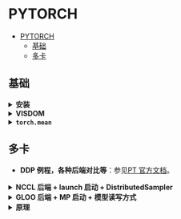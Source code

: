 # PYTORCH

- [PYTORCH](#pytorch)
  - [基础](#基础)
  - [多卡](#多卡)

## 基础

<details>
<summary><b>安装</b></summary>
<p>

根据 CUDA 教程，安装好系统推荐的 NVIDIA 驱动时，CUDA 就自动安装好了。注意，`nvidia-smi` 不准确，`nvcc -V` 才是准确的 CUDA 版本。

确定所需 PT 版本。在官网查看兼容的 CUDA 版本。若不满足，可重装 CUDA 及对应的最高版本 NVIDIA 驱动。

按照[官网](https://pytorch.org/get-started/locally/)提供的完整指令，用 PIP 安装。例：
  
```bash
pip install torch==1.6.0+cu101 torchvision==0.7.0+cu101 -f https://download.pytorch.org/whl/torch_stable.html
```

可以指定 CUDA 版本，推荐。

或用 CONDA 安装（不推荐）：

```bash
conda config --add channels https://mirrors.tuna.tsinghua.edu.cn/anaconda/cloud/pytorch/
condo create -n pt python=3.7
conda activate pt
```

</p>
</details>

<details>
<summary><b>VISDOM</b></summary>
<p>

更推荐在高版本 PT 中使用 TENSORBOARD。

- 安装：`python -m pip install visdom`。
- 基础指令：
  
  ```python
  from visdom import Visdom
  
  viz = Visdom()
  viz.line([x], [y], win='loss', opts=dict(title='loss vs. iter, legend=['loss']), update='append')
  viz.image(img, win='a image')
  ```

- 开启服务：`python -m visdom.server`。
- 查看远程服务器的 VISDOM，需要先转接。
  
  ```bash
  ssh 18097:127.0.0.1:8097 x@xxx.xx.xx.xx
  ```
  
  其中 8097 是服务器端口，18097 是本机端口。
  
  然后查看 `http://localhost:18097` 即可。

</p>
</details>

<details>
<summary><b><code>torch.mean</code></b></summary>
<p>

```python
torch.mean(input, dim, keepdim=False)
```

```python
>>> a = torch.randn(4, 4)
>>> a
tensor([[-0.3841,  0.6320,  0.4254, -0.7384],
        [-0.9644,  1.0131, -0.6549, -1.4279],
        [-0.2951, -1.3350, -0.7694,  0.5600],
        [ 1.0842, -0.9580,  0.3623,  0.2343]])
>>> torch.mean(a, 1)
tensor([-0.0163, -0.5085, -0.4599,  0.1807])
>>> torch.mean(a, 1, True)
tensor([[-0.0163],
        [-0.5085],
        [-0.4599],
        [ 0.1807]])
```

重点说明 `dim`。

例子为 h=4，w=4 的矩阵。当 `dim=0` 时，意思是将 h=4 缩减为 1，因此是将对应 w（相同 h）的值求平均（纵向求平均）。当 `dim=1` 时，意思是将 w=4 缩减为 1，因此是将对应 h（相同 w）的值求平均（横向求平均）。

</p>
</details>

## 多卡

- **DDP 例程，各种后端对比等**：参见[PT 官方文档](https://pytorch.org/docs/stable/distributed.html)。

<details>
<summary><b>NCCL 后端 + launch 启动 + DistributedSampler</b></summary>
<p>

1. NCCL：由 NVIDIA 提供，不支持 CPU，GPU 支持极佳。推荐。
2. launch：使用 `torch.distributed.launch` 启动 DDP 模式，启动命令略复杂。
3. `DistributedSampler`：数据需要自动分配到各进程。

```python
"""
test.py
$ CUDA_VISIBLE_DEVICES=0,1 \
python -m torch.distributed.launch --nproc_per_node=2 \
test.py
"""
import os
import torch
import torch.nn as nn
from torch.utils.data import Dataset, DataLoader
from torch.utils.data.distributed import DistributedSampler
from torch.nn.parallel import DistributedDataParallel as DDP


torch.set_num_threads(6)
print("the number of cpu threads: {}".format(torch.get_num_threads()))

input_size = 5
output_size = 2
batch_size = 30
data_size = 90


class RandomDataset(Dataset):
    def __init__(self, size, length):
        self.len = length
        self.data = torch.randn(length, size)

    def __getitem__(self, index):
        return self.data[index]

    def __len__(self):
        return self.len


class Model(nn.Module):
    def __init__(self, input_size, output_size):
        super(Model, self).__init__()
        self.fc = nn.Linear(input_size, output_size)

    def forward(self, input):
        output = self.fc(input)
        return output

# 1) 初始化
torch.distributed.init_process_group(backend="nccl")

# 2） 配置每个进程的GPU
# 自动获取local_rank
local_rank = torch.distributed.get_rank()
torch.cuda.set_device(local_rank)
device = torch.device("cuda", local_rank)

# 创建数据集
dataset = RandomDataset(input_size, data_size)
# 3）使用DistributedSampler
rand_loader = DataLoader(dataset=dataset,
                         batch_size=batch_size,
                         sampler=DistributedSampler(dataset))

# 创建模型，转移到对应设备
model = Model(input_size, output_size)
model.to(device)

if torch.cuda.device_count() > 1:
    if local_rank == 0:
        print("Let's use", torch.cuda.device_count(), "GPUs!")
    # 4) 用DDP封装模型
    model = DDP(model, device_ids=[local_rank], output_device=local_rank)

for data in rand_loader:
    if torch.cuda.is_available():
        input_var = data.to(device)
    else:
        input_var = data

    output = model(input_var)
    print(f"Model {local_rank}, input size: {input_var.size()}, "+\
        f"output size: {output.size()}")

```

输出：

```bash
*****************************************
Setting OMP_NUM_THREADS environment variable for each process to be 1 in default, to avoid your system being overloaded, please further tune the variable for optimal performance in your application as needed.
*****************************************
the number of cpu threads: 6
the number of cpu threads: 6
Let's use 2 GPUs!
Model 0, input size: torch.Size([30, 5]), output size: torch.Size([30, 2])
Model 0, input size: torch.Size([15, 5]), output size: torch.Size([15, 2])
Model 1, input size: torch.Size([30, 5]), output size: torch.Size([30, 2])
Model 1, input size: torch.Size([15, 5]), output size: torch.Size([15, 2])
```

可以看到，原本 90 容量的数据集，被分为了 45 和 45。由于 BS 为 30，因此 sample 了两次，第一次 30 个，第二次 15 个。

PT 自动将线程数设为了 1。而我通过 `nproc` 或 `htop` 发现我有 12 个核心，除以进程数 2，得到 6 线程/进程。因此我手动设 `num_threads` 为 6。

</p>
</details>

<details>
<summary><b>GLOO 后端 + MP 启动 + 模型读写方式</b></summary>
<p>

1. Gloo：PT 原生，CPU 支持完美，GPU 支持一般。
2. MP：自动分配进程，执行命令更简单。适合给其他人分享代码。

```python
"""
test.py
$ python test.py
"""
import os
import torch
import torch.distributed as dist
import torch.nn as nn
import torch.optim as optim
import torch.multiprocessing as mp
from torch.nn.parallel import DistributedDataParallel as DDP


def setup(rank, world_size):
    # 若非本机，要在init中指定init_method='tcp://10.1.1.20:23456'
    # 应该是随便设的通信端口
    os.environ['MASTER_ADDR'] = 'localhost'
    os.environ['MASTER_PORT'] = '12355'

    # initialize the process group
    # 这里用的是gloo
    dist.init_process_group("gloo", rank=rank, world_size=world_size)


class ToyModel(nn.Module):
    """任意模型"""
    def __init__(self):
        super(ToyModel, self).__init__()
        self.net1 = nn.Linear(10, 10)
        self.relu = nn.ReLU()
        self.net2 = nn.Linear(10, 5)

    def forward(self, x):
        return self.net2(self.relu(self.net1(x)))


def cleanup():
    dist.destroy_process_group()


def demo_basic(rank, world_size):
    """不涉及模型保存和加载，只展示基本DDP操作"""
    # 显示顺序无所谓，是同时跑的
    print(f"Running basic DDP example on rank {rank}.")

    # 每个进程使用DDP前必须的操作
    setup(rank, world_size)

    # 将模型转移到对应设备上（注意rank），然后用DDP wrap
    model = ToyModel().to(rank)
    ddp_model = DDP(model, device_ids=[rank])

    # 注意以下引用的是DDP model
    loss_fn = nn.MSELoss()
    optimizer = optim.SGD(ddp_model.parameters(), lr=0.001)

    optimizer.zero_grad()
    outputs = ddp_model(torch.randn(20, 10))
    labels = torch.randn(20, 5).to(rank)
    # 当backward返回时，梯度已经自动同步了
    loss_fn(outputs, labels).backward()
    optimizer.step()

    # 最后结束掉
    cleanup()


def demo_checkpoint(rank, world_size):
    """展示DDP模型的保存和加载，以及基本DDP操作"""
    # 显示顺序无所谓，是同时跑的
    print(f"Running DDP checkpoint example on rank {rank}.")

    # 每个进程使用DDP前必须的操作
    setup(rank, world_size)

    # 将模型转移到对应设备上（注意rank），然后用DDP wrap
    model = ToyModel().to(rank)
    ddp_model = DDP(model, device_ids=[rank])

    # 注意以下引用的是DDP model
    loss_fn = nn.MSELoss()
    optimizer = optim.SGD(ddp_model.parameters(), lr=0.001)

    # 只需要在一个进程中保存模型！这里选择的是rank=0进程
    CHECKPOINT_PATH = "model.checkpoint"
    if rank == 0:
        torch.save(ddp_model.state_dict(), CHECKPOINT_PATH)

    # 相当于一个同步检查点。只有当所有进程都到达此处时，才会继续
    # 这里为什么要用呢？因为要保证process 0保存模型完毕，process 1之后才能加载！
    dist.barrier()

    # 注意map的设置
    # 由于是在rank=0进程保存的模型，因此是从rank=0映射到rank=0,1,...
    # 不map的后果：https://www.zhihu.com/question/67209417/answer/866488638
    map_location = {'cuda:%d' % 0: 'cuda:%d' % rank}
    ddp_model.load_state_dict(
        torch.load(CHECKPOINT_PATH, map_location=map_location))

    optimizer.zero_grad()
    outputs = ddp_model(torch.randn(20, 10))
    labels = torch.randn(20, 5).to(rank)
    loss_fn = nn.MSELoss()
    # 当backward返回时，梯度已经自动同步了
    # 因此，不再需要dist.barrier()来确保同步
    loss_fn(outputs, labels).backward()
    optimizer.step()

    if rank == 0:
        os.remove(CHECKPOINT_PATH)  # 个人感觉可做可不做

    # 最后结束掉
    cleanup()


def run_demo(demo_fn, world_size):
    # 通过spawn创建多个子进程，调用join使其一起工作
    mp.spawn(demo_fn,
             args=(world_size,),
             nprocs=world_size,
             join=True)


if __name__ == "__main__":
    n_gpus = torch.cuda.device_count()
    print(f"got {n_gpus} gpus.")
    run_demo(demo_basic, 2)
    run_demo(demo_checkpoint, 2)
```

输出：

```bash
got 2 gpus.
Running basic DDP example on rank 0.
Running basic DDP example on rank 1.
Running DDP checkpoint example on rank 1.
Running DDP checkpoint example on rank 0.
```

</p>
</details>

<details>
<summary><b>原理</b></summary>
<p>

有时，单卡显存不足，我们需要多卡才能跑得动；有时，虽然单卡显存足够，但单卡利用率饱和，多卡可以提高运算速度。

有以下几种方式：

**（1）DataParallel**

- 适用于单机多卡。
- 每次 forward 都要复制模型。
- 单进程，受限于 GIL 竞争。
- 代码改动最少，但效率低。

**（2）DistributedDataParallel**

强烈推荐。

- 适用于单机多卡和多机多卡。
- 额外需要 `init_process_group` 操作。
- 多进程并行，不受 GIL 影响。
- 在 DDP 建立时单次广播模型，无须每次 forward 广播。
- 可以和 model parallel 组合使用，即每个 process 单独执行 model parallel。参见官方教程最后。

其他例如 model parallel，参见[教程](https://pytorch.org/tutorials/intermediate/model_parallel_tutorial.html)。

`torch.distributed` 主要有3个组件，参见[文档](https://pytorch.org/docs/master/notes/ddp.html)。我们主要用 `Distributed Data-Parallel Training (DDP)`。

DDP 原理：模型在 DDP 建立之初分发到各进程。每个进程输入各自的数据进行 forward。backward 后，计算梯度，分发至各进程。各进程分别进行相同的参数更新，从而保证各模型一致性。

注意：

1. 不同进程之间不可共享 GPU。即一块卡只能用于一个进程。
2. 要合理分配各进程的负荷，让它们的完成时间接近。否则，要指定 `init_process_group`中的 `timeout`，避免超时。
3. 只需要在一个进程中保存模型，但加载时要分发到所有进程。方法：指定好 `map_location` 参数。若未指定，模型会先导入到 CPU，然后被分发到所有进程。此时，所有进程将共享同样的设备。

主要参考：

- [官方教程](https://pytorch.org/tutorials/intermediate/ddp_tutorial.html)
- [知乎](https://zhuanlan.zhihu.com/p/178402798)
- [知乎](https://zhuanlan.zhihu.com/p/76638962)

</p>
</details>
